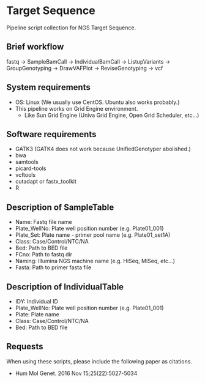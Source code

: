 # Target Sequence
Pipeline script collection for NGS Target Sequence.

## Brief workflow
fastq -> SampleBamCall -> IndividualBamCall -> ListupVariants -> GroupGenotyping -> DrawVAFPlot -> ReviseGenotyping -> vcf

## System requirements
- OS: Linux (We usually use CentOS. Ubuntu also works probably.)
- This pipeline works on Grid Engine environment.
  - Like Sun Grid Engine (Univa Grid Engine, Open Grid Scheduler, etc...)

## Software requirements
- GATK3 (GATK4 does not work because UnifiedGenotyper abolished.)
- bwa
- samtools
- picard-tools
- vcftools
- cutadapt or fastx_toolkit
- R

## Description of SampleTable
- Name: Fastq file name
- Plate_WellNo: Plate well position number (e.g. Plate01_001)
- Plate_Set: Plate name - primer pool name (e.g. Plate01_set1A)
- Class: Case/Control/NTC/NA
- Bed: Path to BED file
- FCno: Path to fastq dir
- Naming: Illumina NGS machine name (e.g. HiSeq, MiSeq, etc...)
- Fasta: Path to primer fasta file

## Description of IndividualTable
- IDY: Individual ID
- Plate_WellNo: Plate well position number (e.g. Plate01_001)
- Plate: Plate name
- Class: Case/Control/NTC/NA
- Bed: Path to BED file

## Requests
When using these scripts, please include the following paper as citations.
- Hum Mol Genet. 2016 Nov 15;25(22):5027-5034
